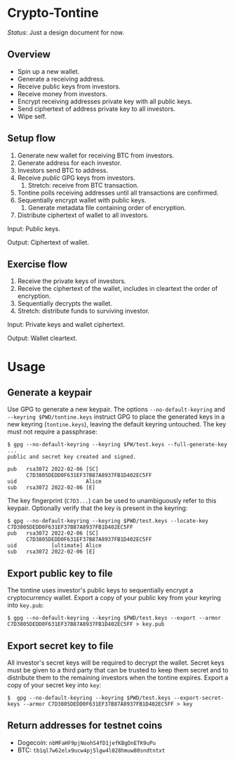 # Crypto-Tontine

*Status*: Just a design document for now.

## Overview

* Spin up a new wallet.
* Generate a receiving address.
* Receive public keys from investors.
* Receive money from investors.
* Encrypt receiving addresses private key with all public keys.
* Send ciphertext of address private key to all investors.
* Wipe self.

## Setup flow

1. Generate new wallet for receiving BTC from investors.
2. Generate address for each investor.
3. Investors send BTC to address.
4. Receive *public* GPG keys from investors.
   1. Stretch: receive from BTC transaction.
5. Tontine polls receiving addresses until all transactions are confirmed.
6. Sequentially encrypt wallet with public keys.
   1. Generate metadata file containing order of encryption.
7. Distribute ciphertext of wallet to all investors.

Input: Public keys.

Output: Ciphertext of wallet.

## Exercise flow

1. Receive the private keys of investors.
2. Receive the ciphertext of the wallet, includes in cleartext the order of encryption.
3. Sequentially decrypts the wallet.
4. Stretch: distribute funds to surviving investor.

Input: Private keys and wallet ciphertext.

Output: Wallet cleartext.

# Usage

## Generate a keypair

Use GPG to generate a new keypair. The options `--no-default-keyring` and `--keyring $PWD/tontine.keys` instruct GPG to
place the generated keys in a new keyring (`tontine.keys`), leaving the default keyring untouched. The key must not
require a passphrase:

```console
$ gpg --no-default-keyring --keyring $PW/test.keys --full-generate-key
...
public and secret key created and signed.

pub   rsa3072 2022-02-06 [SC]
      C7D3805DEDD0F631EF37B87A8937FB1D402EC5FF
uid                      Alice
sub   rsa3072 2022-02-06 [E]
```

The key fingerprint (`C7D3...`) can be used to unambiguously refer to this keypair. Optionally verify that the key is
present in the keyring:

```console
$ gpg --no-default-keyring --keyring $PWD/test.keys --locate-key C7D3805DEDD0F631EF37B87A8937FB1D402EC5FF
pub   rsa3072 2022-02-06 [SC]
      C7D3805DEDD0F631EF37B87A8937FB1D402EC5FF
uid           [ultimate] Alice
sub   rsa3072 2022-02-06 [E]
```

## Export public key to file

The tontine uses investor's public keys to sequentially encrypt a cryptocurrency wallet. Export a copy of your public
key from your keyring into `key.pub`:

```console
$ gpg --no-default-keyring --keyring $PWD/test.keys --export --armor C7D3805DEDD0F631EF37B87A8937FB1D402EC5FF > key.pub
```

## Export secret key to file

All investor's secret keys will be required to decrypt the wallet. Secret keys must be given to a third party that can
be trusted to keep them secret and to distribute them to the remaining investors when the tontine expires. Export a
copy of your secret key into `key`:

```console
$  gpg --no-default-keyring --keyring $PWD/test.keys --export-secret-keys --armor C7D3805DEDD0F631EF37B87A8937FB1D402EC5FF > key
```

## Return addresses for testnet coins

* Dogecoin: `nbMFaHF9pjNoohS4fD1jefKBgDnETK9uPu`
* BTC: `tb1ql7w62elx9ucw4pj5lgw4l028hmuw80sndtntxt`
